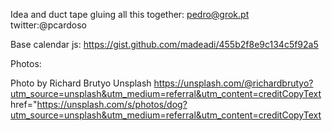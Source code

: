 Idea and duct tape gluing all this together: pedro@grok.pt twitter:@pcardoso

Base calendar js: https://gist.github.com/madeadi/455b2f8e9c134c5f92a5

Photos:

Photo by Richard Brutyo Unsplash
https://unsplash.com/@richardbrutyo?utm_source=unsplash&utm_medium=referral&utm_content=creditCopyText
href="https://unsplash.com/s/photos/dog?utm_source=unsplash&utm_medium=referral&utm_content=creditCopyText
